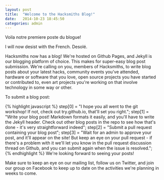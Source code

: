 ```yaml
---
layout: post
title:  "Welcome to the Hacksmiths Blog!"
date:   2014-10-23 18:45:50
categories: admin
---
```


Voila notre premiere poste du blogue!

I will now desist with the French. Desolé.

Hacksmiths now has a blog! We're hosted on Github Pages, and Jekyll is our blogging platform of choice. This makes for super-easy blog post submission. We're calling on you, members of Hacksmiths, to write blog posts about your latest hacks, community events you've attended, hardware or software that you love, open source projects you have started or contributed to, even art projects you're working on that involve technology in some way or other.

To submit a blog post:

{% highlight javascript %}
step[0] = "I hope you all went to the git workshop! If not, check out try.github.io, that'll set you right.";
step[1] = "Write your blog post! Markdown formats it easily, and you'll have to write the Jekyll header. Check out other blog posts in the repo to see how that's done - it's very straightforward indeed";
step[2] = "Submit a pull request containing your blog post";
step[3] = "Wait for an admin to approve your post, and it'll appear on the site! But keep an eye on your pull request - if there's a problem with it we'll let you know in the pull request discussion thread on Github, and you can submit again when the issue is resolved.";
{% endhighlight %}
We're looking forward to seeing your posts!

Make sure to keep an eye on our mailing list, follow us on Twitter, and join our group on Facebook to keep up to date on the activities we're planning in weeks to come.